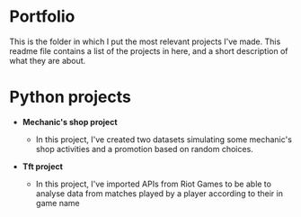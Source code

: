 # Portfolio

This is the folder in which I put the most relevant projects I've made. This readme file contains a list of the projects in here, and a short description of what they are about.

# Python projects
- **Mechanic's shop project**
  - In this project, I've created two datasets simulating some mechanic's shop activities and a promotion based on random choices.
    
- **Tft project**
  - In this project, I've imported APIs from Riot Games to be able to analyse data from matches played by a player according to their in game name
